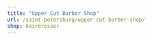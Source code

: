 ```yaml
---
title: "Upper Cut Barber Shop"
url: /saint-petersburg/upper-cut-barber-shop/
shop: hairdresser
---
```

